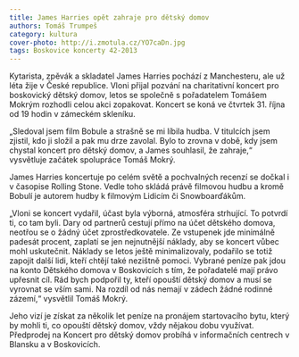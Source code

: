 ```yaml
---
title: James Harries opět zahraje pro dětský domov
authors: Tomáš Trumpeš
category: kultura
cover-photo: http://i.zmotula.cz/YO7caDn.jpg
tags: Boskovice koncerty 42-2013
---
```


Kytarista, zpěvák a skladatel James Harries pochází z Manchesteru, ale už léta žije v České republice. Vloni přijal pozvání na charitativní koncert pro boskovický dětský domov, letos se společně s pořadatelem Tomášem Mokrým rozhodli celou akci zopakovat. Koncert se koná ve čtvrtek 31. října od 19 hodin v zámeckém skleníku. 

„Sledoval jsem film Bobule a strašně se mi líbila hudba. V titulcích jsem zjistil, kdo ji složil a pak mu drze zavolal. Bylo to zrovna v době, kdy jsem chystal koncert pro dětský domov, a James souhlasil, že zahraje,“ vysvětluje začátek spolupráce Tomáš Mokrý. 

James Harries koncertuje po celém světě a pochvalných recenzí se dočkal i v časopise Rolling Stone. Vedle toho skládá právě filmovou hudbu a kromě Bobulí je autorem hudby k filmovým Lidicím či Snowboarďákům. 

„Vloni se koncert vydařil, účast byla výborná, atmosféra strhující. To potvrdí ti, co tam byli. Dary od partnerů cestují přímo na účet dětského domova, neotřou se o žádný účet zprostředkovatele. Ze vstupenek jde minimálně padesát procent, zaplatí se jen nejnutnější náklady, aby se koncert vůbec mohl uskutečnit. Náklady se letos ještě minimalizovaly, podařilo se totiž zapojit další lidi, kteří chtějí také nezištně pomoci. Vybrané peníze pak jdou na konto Dětského domova v Boskovicích s tím, že pořadatelé mají právo upřesnit cíl. Rád bych podpořil ty, kteří opouští dětský domov a musí se vyrovnat se vším sami. Na rozdíl od nás nemají v zádech žádné rodinné zázemí,“ vysvětlil Tomáš Mokrý. 

Jeho vizí je získat za několik let peníze na pronájem startovacího bytu, který by mohli ti, co opouští dětský domov, vždy nějakou dobu využívat. Předprodej na Koncert pro dětský domov probíhá v informačních centrech v Blansku a v Boskovicích.